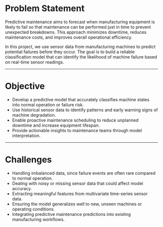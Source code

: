 # Problem Statement

Predictive maintenance aims to forecast when manufacturing equipment is likely to fail so that maintenance can be performed just in time to prevent unexpected breakdowns. This approach minimizes downtime, reduces maintenance costs, and improves overall operational efficiency.

In this project, we use sensor data from manufacturing machines to predict potential failures before they occur. The goal is to build a reliable classification model that can identify the likelihood of machine failure based on real-time sensor readings.

---

# Objective

- Develop a predictive model that accurately classifies machine states into normal operation or failure risk.
- Use historical sensor data to identify patterns and early warning signs of machine degradation.
- Enable proactive maintenance scheduling to reduce unplanned downtime and increase equipment lifespan.
- Provide actionable insights to maintenance teams through model interpretation.

---

# Challenges

- Handling imbalanced data, since failure events are often rare compared to normal operation.
- Dealing with noisy or missing sensor data that could affect model accuracy.
- Extracting meaningful features from multivariate time-series sensor data.
- Ensuring the model generalizes well to new, unseen machines or operating conditions.
- Integrating predictive maintenance predictions into existing manufacturing workflows.